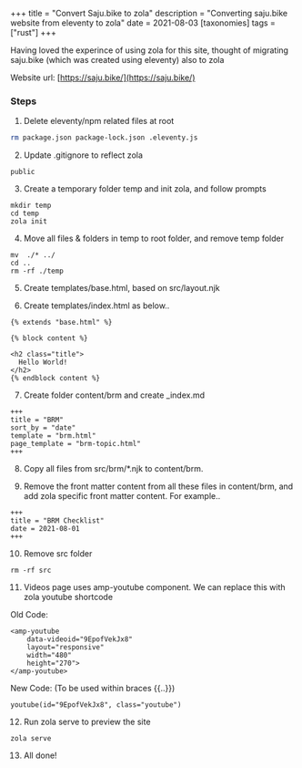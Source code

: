 +++
title = "Convert Saju.bike to zola"
description = "Converting saju.bike website from eleventy to zola"
date = 2021-08-03
[taxonomies]
tags =["rust"]
+++


Having loved the experince of using zola for this site, thought of migrating saju.bike (which was created using eleventy) also to zola

Website url: [https://saju.bike/](https://saju.bike/)

### Steps

1. Delete eleventy/npm related files at root
```bash
rm package.json package-lock.json .eleventy.js 
```

2. Update .gitignore to reflect zola
```
public
```

3. Create a temporary folder temp and init zola, and follow prompts
```
mkdir temp
cd temp
zola init
```

4. Move all files & folders in temp to root folder, and remove temp folder
```
mv  ./* ../
cd ..
rm -rf ./temp
```

5. Create templates/base.html, based on src/layout.njk

6. Create templates/index.html as below..
```
{% extends "base.html" %}

{% block content %}

<h2 class="title">
  Hello World!
</h2>
{% endblock content %}

```

7. Create folder content/brm and create _index.md
```
+++
title = "BRM"
sort_by = "date"
template = "brm.html"
page_template = "brm-topic.html"
+++
```

8. Copy all files from src/brm/*.njk to content/brm. 

9. Remove the front matter content from all these files in content/brm, and add zola specific front matter content. For example..
```
+++
title = "BRM Checklist"
date = 2021-08-01
+++
```

10. Remove src folder
```
rm -rf src
```

11. Videos page uses amp-youtube component. We can replace this with zola youtube shortcode

Old Code:
```
<amp-youtube
    data-videoid="9EpofVekJx8"
    layout="responsive"
    width="480"
    height="270">
</amp-youtube>
```

New Code: (To be used within braces {{..}})
```
youtube(id="9EpofVekJx8", class="youtube")
```

12. Run zola serve to preview the site
```
zola serve
```

13. All done! 

